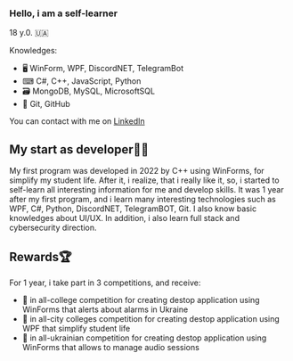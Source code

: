 ### Hello, i am a self-learner
18 y.0. 🇺🇦

Knowledges:

- 🖥 WinForm, WPF, DiscordNET, TelegramBot
- ⌨ C#, C++, JavaScript, Python
- 🗃 MongoDB, MySQL, MicrosoftSQL
- 🚥 Git, GitHub

You can contact with me on [LinkedIn](https://www.linkedin.com/in/stasmolchanov/)

## My start as developer👨‍💻
My first program was developed in 2022 by C++ using WinForms, for simplify my student life. After it, i realize, that i really like it, so, i started to self-learn all interesting information for me and develop skills. It was 1 year after my first program, and i learn many interesting technologies such as WPF, C#, Python, DiscordNET, TelegramBOT, Git. I also know basic knowledges about UI/UX. In addition, i also learn full stack and cybersecurity direction.

## Rewards🏆
For 1 year, i take part in 3 competitions, and receive:
- 🥇 in all-college competition for creating destop application using WinForms that alerts about alarms in Ukraine
- 🥇 in all-city colleges competition for creating destop application using WPF that simplify student life
- 🥉 in all-ukrainian competition for creating destop application using WinForms that allows to manage audio sessions 
